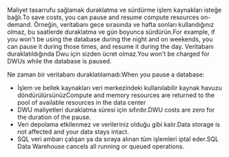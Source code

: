 
<!--
includes/sql-data-warehouse-include-pause-description.md

Latest Freshness check:  2016-04-22 , barbkess.

As of circa 2016-04-22, the following topics might include this include:
articles/sql-data-warehouse/sql-data-warehouse-manage-scale-out-tasks.md
articles/sql-data-warehouse/sql-data-warehouse-manage-scale-out-tasks-powershell.md
articles/sql-data-warehouse/sql-data-warehouse-manage-scale-out-tasks-rest-api.md

-->
<span data-ttu-id="f81f1-101">Maliyet tasarrufu sağlamak duraklatma ve sürdürme işlem kaynakları isteğe bağlı.</span><span class="sxs-lookup"><span data-stu-id="f81f1-101">To save costs, you can pause and resume compute resources on-demand.</span></span> <span data-ttu-id="f81f1-102">Örneğin, veritabanı gece sırasında ve hafta sonları kullandığınız olmaz, bu saatlerde duraklatma ve gün boyunca sürdürün.</span><span class="sxs-lookup"><span data-stu-id="f81f1-102">For example, if you won't be using the database during the night and on weekends, you can pause it during those times, and resume it during the day.</span></span> <span data-ttu-id="f81f1-103">Veritabanı duraklatıldığında Dwu için sizden ücret olmaz.</span><span class="sxs-lookup"><span data-stu-id="f81f1-103">You won't be charged for DWUs while the database is paused.</span></span>

<span data-ttu-id="f81f1-104">Ne zaman bir veritabanı duraklatılamadı:</span><span class="sxs-lookup"><span data-stu-id="f81f1-104">When you pause a database:</span></span>

* <span data-ttu-id="f81f1-105">İşlem ve bellek kaynakları veri merkezindeki kullanılabilir kaynak havuzu döndürülürsünüz</span><span class="sxs-lookup"><span data-stu-id="f81f1-105">Compute and memory resources are returned to the pool of available resources in the data center</span></span>
* <span data-ttu-id="f81f1-106">DWU maliyetleri duraklatma süresi için sıfırdır.</span><span class="sxs-lookup"><span data-stu-id="f81f1-106">DWU costs are zero for the duration of the pause.</span></span>
* <span data-ttu-id="f81f1-107">Veri depolama etkilenmez ve verileriniz olduğu gibi kalır.</span><span class="sxs-lookup"><span data-stu-id="f81f1-107">Data storage is not affected and your data stays intact.</span></span> 
* <span data-ttu-id="f81f1-108">SQL veri ambarı çalışan ya da sıraya alınan tüm işlemleri iptal eder.</span><span class="sxs-lookup"><span data-stu-id="f81f1-108">SQL Data Warehouse cancels all running or queued operations.</span></span>

